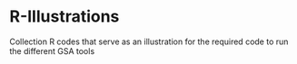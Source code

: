 # R-Illustrations
Collection R codes that serve as an illustration for the required code to run the different GSA tools
